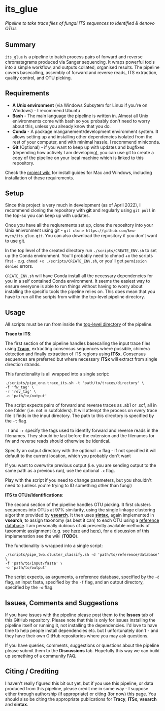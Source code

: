 # its_glue
###### Pipeline to take trace files of fungal ITS sequences to identified & denovo OTUs

## Summary

`its_glue` is a pipeline to batch process pairs of forward and reverse chromatagrams produced via Sanger sequencing. It wraps powerful tools into a simple workflow, and outputs collated, organised results. The pipeline covers basecalling, assembly of forward and reverse reads, ITS extraction, quality control, and OTU picking.

## Requirements

-  **A Unix environment** (via Windows Subsytem for Linux if you're on Windows) - I recommend Ubuntu
-  **Bash** - The main language the pipeline is written in. Almost all Unix enivironments come with bash so you probably don't need to worry about this, unless you already know that you do.
-  **Conda** - A package manganement/development environment system. It allows setting up and installing other dependencies isolated from the rest of your computer, and with minimal hassle. I recommend miniconda.
-  **Git** (Optional) - if you want to keep up with updates and bugfixes (depending how actively I am developing), you can use git to create a copy of the pipeline on your local machine which is linked to this repository.
 
Check the [project wiki](https://github.com/kew-myco/its_glue/wiki) for install guides for Mac and Windows, including installation of these requirements.

## Setup

Since this project is very much in development (as of April 2022), I recommend cloning the repository with **git** and regularly using `git pull` in the top-so you can keep up with updates.

Once you have all the reqiurements set up, clone the repository into your Unix enivronment using git - `git clone https://github.com/kew-myco/its_glue.git`. You can also download the repository if you don't want to use git. 

In the top level of the created directory run `./scripts/CREATE_ENV.sh` to set up the Conda environment. You'll probably need to chmod +x the scripts first - e.g. `chmod +x ./scripts/CREATE_ENV.sh`, or you'll get `permission denied` errors.

`CREATE_ENV.sh` will have Conda install all the necessary dependencies for you in a self contained Conda environment. It seems the easiest way to ensure everyone is able to run things without having to worry about installing the specific tools the pipeline relies on. This does mean that you have to run all the scripts from within the top-level pipeline directory.

## Usage
   
All scripts must be run from inside the [top-level directory](https://github.com/kew-myco/its_glue/wiki/Glossary-of-Terms) of the pipeline.

**Trace to ITS**:

The first section of the pipeline handles basecalling the input trace files using [**Tracy**](https://github.com/gear-genomics/tracy), extracting consensus sequences where possible, chimera detection and finally extraction of ITS regions using [**ITSx**](https://microbiology.se/software/itsx/). Consensus sequences are preferred but where necessary **ITSx** will extract from single direction strands.

This functionality is all wrapped into a single script:

```
./scripts/pipe_one.trace_its.sh -t 'path/to/traces/directory' \
-f 'fw_tag' \
-r 'rev_tag' \
-o 'path/to/output'
```
The script expects pairs of forward and reverse traces as .ab1 or .scf, all in one folder (i.e. not in subfolders). It will attempt the process on every trace file it finds in the input directory. The path to this directory is specified by the `-t` flag.

`-f` and `-r` specify the tags used to identify forward and reverse reads in the filenames. They should be last before the extension and the filenames for fw and reverse reads should otherwise be identical.

Specify an output directory with the optional `-o` flag - if not specified it will default to the current location, which you probably don't want

If you want to overwrite previous output (i.e. you are sending output to the same path as a previous run), use the optional `-x` flag.

Play with the script if you need to change parameters, but you shouldn't need to (unless you're trying to ID something other than fungi)  

**ITS to OTUs/Identifications**:

The second section of the pipeline handles OTU picking. It first clusters sequences into OTUs at 97% similarity, using the single linkage clustering algorithm provided by [**vsearch**](https://github.com/torognes/vsearch). It then uses [**sintax**](https://drive5.com/sintax/), again implemented in **vsearch**, to assign taxonomy (as best it can) to each OTU using a [reference database](https://github.com/kew-myco/its_glue/wiki/Glossary-of-Terms). I am personally dubious of *all* presently available methods of taxonomic assignment (e.g. see [here](https://peerj.com/articles/3889/) and [here](https://peerj.com/articles/4652/)), for a discussion of this implemenation see the wiki (**TODO**).

The functionality is wrapped into a single script:

```
./scripts/pipe_two.cluster_classify.sh -d 'path/to/reference/database' \
-f 'path/to/input/fasta' \
-o 'path/to/output'
```
The script expects, as arguments, a reference database, specified by the `-d` flag, an input fasta, specified by the `-f` flag, and an output directory, specified by the `-o` flag. 

## Issues, Comments and Suggestions

If you have issues with the pipeline please post them to the **Issues** tab of this GitHub repository. Please note that this is only for issues installing the pipeline itself or running it, not installing the dependencies. I'd love to have time to help people install dependencies etc. but I unfortunately don't - and they have their own GitHub repositories where you may ask questions.

If you have queries, comments, suggestions or questions about the pipeline please submit them to the **Discussions** tab. Hopefully this way we can build up something of a community FAQ.

## Citing / Crediting

I haven't really figured this bit out yet, but if you use this pipeline, or data produced from this pipeline, please credit me in some way - I suppose either through authorship (if appropriate) or citing (for now) this page. You should also be citing the appropriate publications for **Tracy**, **ITSx**, **vsearch** and **sintax**.

